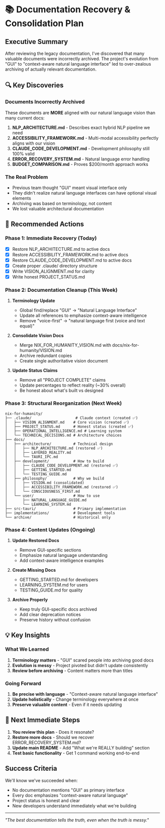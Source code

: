 # 📚 Documentation Recovery & Consolidation Plan

## Executive Summary

After reviewing the legacy documentation, I've discovered that many valuable documents were incorrectly archived. The project's evolution from "GUI" to "context-aware natural language interface" led to over-zealous archiving of actually relevant documentation.

## 🔍 Key Discoveries

### Documents Incorrectly Archived
These documents are **MORE** aligned with our natural language vision than many current docs:

1. **NLP_ARCHITECTURE.md** - Describes exact hybrid NLP pipeline we need
2. **ACCESSIBILITY_FRAMEWORK.md** - Multi-modal accessibility perfectly aligns with our vision  
3. **CLAUDE_CODE_DEVELOPMENT.md** - Development philosophy still 100% valid
4. **ERROR_RECOVERY_SYSTEM.md** - Natural language error handling
5. **BUDGET_COMPARISON.md** - Proves $200/month approach works

### The Real Problem
- Previous team thought "GUI" meant visual interface only
- They didn't realize natural language interfaces can have optional visual elements
- Archiving was based on terminology, not content
- We lost valuable architectural documentation

## 🎯 Recommended Actions

### Phase 1: Immediate Recovery (Today)
- [x] Restore NLP_ARCHITECTURE.md to active docs
- [x] Restore ACCESSIBILITY_FRAMEWORK.md to active docs  
- [x] Restore CLAUDE_CODE_DEVELOPMENT.md to active docs
- [x] Create proper .claude/ directory structure
- [x] Write VISION_ALIGNMENT.md for clarity
- [x] Write honest PROJECT_STATUS.md

### Phase 2: Documentation Cleanup (This Week)
1. **Terminology Update**
   - Global find/replace "GUI" → "Natural Language Interface"
   - Update all references to emphasize context-aware intelligence
   - Remove "voice-first" → "natural language first (voice and text equal)"

2. **Consolidate Vision Docs**
   - Merge NIX_FOR_HUMANITY_VISION.md with docs/nix-for-humanity/VISION.md
   - Archive redundant copies
   - Create single authoritative vision document

3. **Update Status Claims**
   - Remove all "PROJECT COMPLETE" claims
   - Update percentages to reflect reality (~30% overall)
   - Be honest about what's built vs designed

### Phase 3: Structural Reorganization (Next Week)
```
nix-for-humanity/
├── .claude/                    # Claude context (created ✅)
│   ├── VISION_ALIGNMENT.md    # Core vision (created ✅)
│   ├── PROJECT_STATUS.md      # Honest status (created ✅)
│   ├── OPERATIONAL_INTELLIGENCE.md # Learning system
│   └── TECHNICAL_DECISIONS.md # Architecture choices
├── docs/
│   ├── architecture/          # Technical design
│   │   ├── NLP_ARCHITECTURE.md (restored ✅)
│   │   ├── LAYERED_REALITY.md
│   │   └── TAURI_IPC.md
│   ├── development/           # How to build
│   │   ├── CLAUDE_CODE_DEVELOPMENT.md (restored ✅)
│   │   ├── GETTING_STARTED.md
│   │   └── TESTING_GUIDE.md
│   ├── philosophy/            # Why we build
│   │   ├── VISION.md (consolidated)
│   │   ├── ACCESSIBILITY_FRAMEWORK.md (restored ✅)
│   │   └── CONSCIOUSNESS_FIRST.md
│   └── user/                  # How to use
│       ├── NATURAL_LANGUAGE_GUIDE.md
│       └── LEARNING_SYSTEM.md
├── src-tauri/                 # Primary implementation
├── implementations/           # Development tools
└── archive/                   # Historical only
```

### Phase 4: Content Updates (Ongoing)

1. **Update Restored Docs**
   - Remove GUI-specific sections
   - Emphasize natural language understanding
   - Add context-aware intelligence examples

2. **Create Missing Docs**
   - GETTING_STARTED.md for developers
   - LEARNING_SYSTEM.md for users
   - TESTING_GUIDE.md for quality

3. **Archive Properly**
   - Keep truly GUI-specific docs archived
   - Add clear deprecation notices
   - Preserve history without confusion

## 💡 Key Insights

### What We Learned
1. **Terminology matters** - "GUI" scared people into archiving good docs
2. **Evolution is messy** - Project pivoted but didn't update consistently
3. **Review before archiving** - Content matters more than titles

### Going Forward
1. **Be precise with language** - "Context-aware natural language interface"
2. **Update holistically** - Change terminology everywhere at once
3. **Preserve valuable content** - Even if it needs updating

## 🚀 Next Immediate Steps

1. **You review this plan** - Does it resonate?
2. **Restore more docs** - Should we recover ERROR_RECOVERY_SYSTEM.md?
3. **Update main README** - Add "What we're REALLY building" section
4. **Test basic functionality** - Get 1 command working end-to-end

## Success Criteria

We'll know we've succeeded when:
- No documentation mentions "GUI" as primary interface
- Every doc emphasizes "context-aware natural language"  
- Project status is honest and clear
- New developers understand immediately what we're building

---

*"The best documentation tells the truth, even when the truth is messy."*